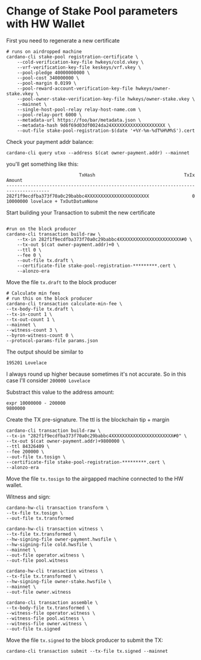 # Change of Stake Pool parameters with HW Wallet

First you need to regenerate a new certificate

```shell
# runs on airdropped machine
cardano-cli stake-pool registration-certificate \
    --cold-verification-key-file hwkeys/cold.vkey \
    --vrf-verification-key-file keskeys/vrf.vkey \
    --pool-pledge 40000000000 \
    --pool-cost 340000000 \
    --pool-margin 0.0199 \
    --pool-reward-account-verification-key-file hwkeys/owner-stake.vkey \
    --pool-owner-stake-verification-key-file hwkeys/owner-stake.vkey \
    --mainnet \
    --single-host-pool-relay relay-host-name.com \
    --pool-relay-port 6000 \
    --metadata-url https://foo/bar/metadata.json \
    --metadata-hash 9d6f69d03df0024da24XXXXXXXXXXXXXXXXXXXX \
    --out-file stake-pool-registration-$(date '+%Y-%m-%dT%H%M%S').cert
```

Check your payment addr balance:
```shell
cardano-cli query utxo --address $(cat owner-payment.addr) --mainnet
```
you'll get something like this:
```
                           TxHash                                 TxIx        Amount
--------------------------------------------------------------------------------------
282f1f9ecdfba373f70a0c29babbc4XXXXXXXXXXXXXXXXXXXXXXX                0        10000000 lovelace + TxOutDatumNone
```

Start building your Transaction to submit the new certificate
```shell

#run on the block producer
cardano-cli transaction build-raw \
    --tx-in 282f1f9ecdfba373f70a0c29babbc4XXXXXXXXXXXXXXXXXXXXXXX#0 \
    --tx-out $(cat owner-payment.addr)+0 \
    --ttl 0 \
    --fee 0 \
    --out-file tx.draft \
    --certificate-file stake-pool-registration-*********.cert \
    --alonzo-era 
```
Move the file `tx.draft` to the block producer

```shell
# Calculate min fees
# run this on the block producer 
cardano-cli transaction calculate-min-fee \
--tx-body-file tx.draft \
--tx-in-count 1 \
--tx-out-count 1 \
--mainnet \
--witness-count 3 \
--byron-witness-count 0 \
--protocol-params-file params.json
```
The output should be similar to 
```
195201 Lovelace
```
I always round up higher because sometimes it's not accurate. So in this case I'll consider `200000 Lovelace`

Substract this value to the address amount:
```shell
expr 10000000 - 200000
9800000
```

Create the TX pre-signature.
The ttl is the blockchain tip + margin
```shell
cardano-cli transaction build-raw \
--tx-in "282f1f9ecdfba373f70a0c29babbc4XXXXXXXXXXXXXXXXXXXXXXX#0" \
--tx-out $(cat owner-payment.addr)+9800000 \
--ttl 84326409 \
--fee 200000 \
--out-file tx.tosign \
--certificate-file stake-pool-registration-*********.cert \
--alonzo-era
```

Move the file `tx.tosign` to the airgapped machine connected to the HW wallet.

Witness and sign:
```shell
cardano-hw-cli transaction transform \
--tx-file tx.tosign \
--out-file tx.transformed

cardano-hw-cli transaction witness \
--tx-file tx.transformed \
--hw-signing-file owner-payment.hwsfile \
--hw-signing-file cold.hwsfile \
--mainnet \
--out-file operator.witness \
--out-file pool.witness

cardano-hw-cli transaction witness \
--tx-file tx.transformed \
--hw-signing-file owner-stake.hwsfile \
--mainnet \
--out-file owner.witness

cardano-cli transaction assemble \
--tx-body-file tx.transformed \
--witness-file operator.witness \
--witness-file pool.witness \
--witness-file owner.witness \
--out-file tx.signed
```

Move the file `tx.signed` to the block producer to submit the TX:
```shell
cardano-cli transaction submit --tx-file tx.signed --mainnet
```
